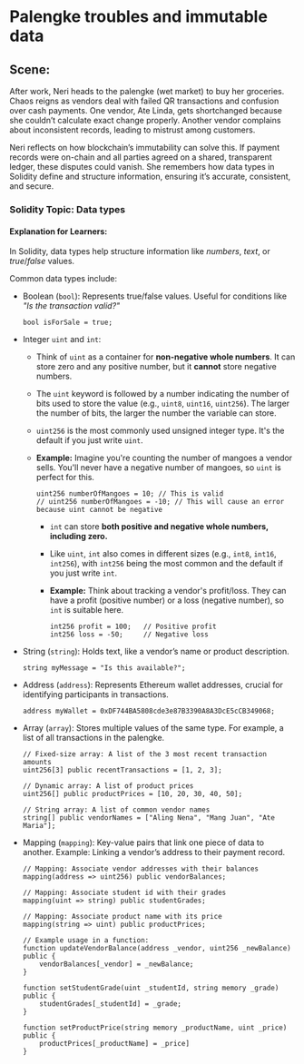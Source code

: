# Palengke troubles and immutable data

## Scene:

After work, Neri heads to the palengke (wet market) to buy her groceries. Chaos reigns as vendors deal with failed QR transactions and confusion over cash payments. One vendor, Ate Linda, gets shortchanged because she couldn’t calculate exact change properly. Another vendor complains about inconsistent records, leading to mistrust among customers.

Neri reflects on how blockchain’s immutability can solve this. If payment records were on-chain and all parties agreed on a shared, transparent ledger, these disputes could vanish. She remembers how data types in Solidity define and structure information, ensuring it’s accurate, consistent, and secure.

### Solidity Topic: Data types

#### Explanation for Learners:

In Solidity, data types help structure information like _numbers_, _text_, or _true_/_false_ values.

Common data types include:

- Boolean (`bool`): Represents true/false values. Useful for conditions like _"Is the transaction valid?"_

  ```solidity
  bool isForSale = true;
  ```

- Integer `uint` and `int`:

  - Think of `uint` as a container for **non-negative whole numbers**. It can store zero and any positive number, but it **cannot** store negative numbers.
  - The `uint` keyword is followed by a number indicating the number of bits used to store the value (e.g., `uint8`, `uint16`, `uint256`). The larger the number of bits, the larger the number the variable can store.
  - `uint256` is the most commonly used unsigned integer type. It's the default if you just write `uint`.
  - **Example:** Imagine you're counting the number of mangoes a vendor sells. You'll never have a negative number of mangoes, so `uint` is perfect for this.

    ```solidity
    uint256 numberOfMangoes = 10; // This is valid
    // uint256 numberOfMangoes = -10; // This will cause an error because uint cannot be negative
    ```

    - `int` can store **both positive and negative whole numbers, including zero.**

    * Like `uint`, `int` also comes in different sizes (e.g., `int8`, `int16`, `int256`), with `int256` being the most common and the default if you just write `int`.

    * **Example:** Think about tracking a vendor's profit/loss. They can have a profit (positive number) or a loss (negative number), so `int` is suitable here.

      ```solidity
      int256 profit = 100;   // Positive profit
      int256 loss = -50;     // Negative loss
      ```

- String (`string`): Holds text, like a vendor’s name or product description.

  ```solidity
  string myMessage = "Is this available?";
  ```

- Address (`address`): Represents Ethereum wallet addresses, crucial for identifying participants in transactions.

  ```solidity
  address myWallet = 0xDF744BA5808cde3e87B3390A8A3DcE5cCB349068;

  ```

- Array (`array`): Stores multiple values of the same type. For example, a list of all transactions in the palengke.

  ```solidity
  // Fixed-size array: A list of the 3 most recent transaction amounts
  uint256[3] public recentTransactions = [1, 2, 3];

  // Dynamic array: A list of product prices
  uint256[] public productPrices = [10, 20, 30, 40, 50];

  // String array: A list of common vendor names
  string[] public vendorNames = ["Aling Nena", "Mang Juan", "Ate Maria"];
  ```

- Mapping (`mapping`): Key-value pairs that link one piece of data to another. Example: Linking a vendor’s address to their payment record.

  ```solidity
  // Mapping: Associate vendor addresses with their balances
  mapping(address => uint256) public vendorBalances;

  // Mapping: Associate student id with their grades
  mapping(uint => string) public studentGrades;

  // Mapping: Associate product name with its price
  mapping(string => uint) public productPrices;

  // Example usage in a function:
  function updateVendorBalance(address _vendor, uint256 _newBalance) public {
      vendorBalances[_vendor] = _newBalance;
  }

  function setStudentGrade(uint _studentId, string memory _grade) public {
      studentGrades[_studentId] = _grade;
  }

  function setProductPrice(string memory _productName, uint _price) public {
      productPrices[_productName] = _price]
  }
  ```